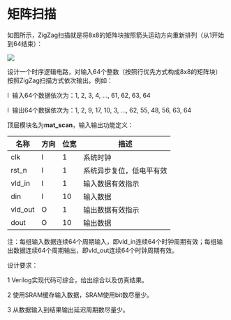 # 矩阵扫描

如图所示，ZigZag扫描就是将8x8的矩阵块按照箭头运动方向重新排列（从1开始到64结束）：

![](E:\Projects\Verilog\VerilogStudy\MatScan\zigzag.png)

设计一个时序逻辑电路，对输入64个整数（按照行优先方式构成8x8的矩阵块）按照ZigZag扫描方式依次输出。例如：

l  输入64个数据依次为：1,
2, 3, 4, ..., 61, 62, 63, 64

l  输出64个数据依次为：1,
2, 9, 17, 10, 3, ..., 62, 55, 48, 56, 63, 64

顶层模块名为**mat_scan**，输入输出功能定义：

| **名称**  | **方向** | **位宽** | **描述**       |
| ------- | ------ | ------ | ------------ |
| clk     | I      | 1      | 系统时钟         |
| rst_n   | I      | 1      | 系统异步复位，低电平有效 |
| vld_in  | I      | 1      | 输入数据有效指示     |
| din     | I      | 10     | 输入数据         |
| vld_out | O      | 1      | 输出数据有效指示     |
| dout    | O      | 10     | 输出数据         |

注：每组输入数据连续64个周期输入，即vld_in连续64个时钟周期有效；每组输出数据连续64个周期输出，即vld_out连续64个时钟周期有效。

设计要求：

1 Verilog实现代码可综合，给出综合以及仿真结果。

2 使用SRAM缓存输入数据，SRAM使用bit数尽量少。

3 从数据输入到结果输出延迟周期数尽量少。
